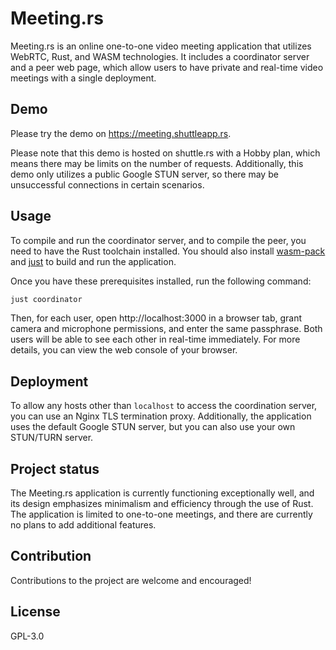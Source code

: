 # Meeting.rs

Meeting.rs is an online one-to-one video meeting application that utilizes WebRTC, Rust, and WASM technologies. It includes a coordinator server and a peer web page, which allow users to have private and real-time video meetings with a single deployment.

## Demo

Please try the demo on https://meeting.shuttleapp.rs.

Please note that this demo is hosted on shuttle.rs with a Hobby plan, which means there may be limits on the number of requests. Additionally, this demo only utilizes a public Google STUN server, so there may be unsuccessful connections in certain scenarios.

## Usage

To compile and run the coordinator server, and to compile the peer, you need to have the Rust toolchain installed. You should also install [wasm-pack](https://rustwasm.github.io/wasm-pack/installer/) and [just](https://github.com/casey/just) to build and run the application.

Once you have these prerequisites installed, run the following command:

```sh
just coordinator
```

Then, for each user, open http://localhost:3000 in a browser tab, grant camera and microphone permissions, and enter the same passphrase. Both users will be able to see each other in real-time immediately. For more details, you can view the web console of your browser.

## Deployment

To allow any hosts other than `localhost` to access the coordination server, you can use an Nginx TLS termination proxy. Additionally, the application uses the default Google STUN server, but you can also use your own STUN/TURN server.

## Project status

The Meeting.rs application is currently functioning exceptionally well, and its design emphasizes minimalism and efficiency through the use of Rust. The application is limited to one-to-one meetings, and there are currently no plans to add additional features.

## Contribution

Contributions to the project are welcome and encouraged!

## License

GPL-3.0
